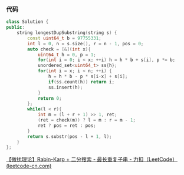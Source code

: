 ### 代码

```c++
class Solution {
public:
    string longestDupSubstring(string s) {
        const uint64_t b = 97755331;
        int l = 0, n = s.size(), r = n - 1, pos = 0;
        auto check = [&](int x){
            uint64_t h = 0, p = 1;
            for(int i = 0; i < x; ++i) h = h * b + s[i], p *= b;
            unordered_set<uint64_t> ss{h};
            for(int i = x; i < n; ++i) {
                h = h * b - p * s[i-x] + s[i];
                if(ss.count(h)) return i;
                ss.insert(h);
            }
            return 0;
        };
        while(l < r){
            int m = (l + r + 1) >> 1, ret;
            (ret = check(m)) ? l = m : r = m - 1;
            ret ? pos = ret : pos;
        }
        return s.substr(pos - l + 1, l);
    }
};
```



[【微扰理论】Rabin-Karp + 二分搜索 - 最长重复子串 - 力扣（LeetCode） (leetcode-cn.com)](https://leetcode-cn.com/problems/longest-duplicate-substring/solution/wei-rao-li-lun-rabin-karp-er-fen-sou-suo-3c22/)